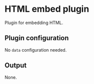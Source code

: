 # HTML embed plugin
Plugin for embedding HTML.

## Plugin configuration
No `data` configuration needed.

## Output
None.